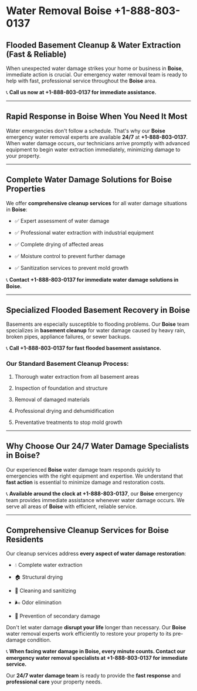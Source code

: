 # Water Removal Boise +1-888-803-0137  
## Flooded Basement Cleanup & Water Extraction (Fast & Reliable)

When unexpected water damage strikes your home or business in **Boise**, immediate action is crucial. Our emergency water removal team is ready to help with fast, professional service throughout the **Boise** area. 

📞 **Call us now at +1-888-803-0137 for immediate assistance.**

---

## Rapid Response in Boise When You Need It Most

Water emergencies don't follow a schedule. That's why our **Boise** emergency water removal experts are available **24/7** at **+1-888-803-0137**. When water damage occurs, our technicians arrive promptly with advanced equipment to begin water extraction immediately, minimizing damage to your property.

---

## Complete Water Damage Solutions for Boise Properties

We offer **comprehensive cleanup services** for all water damage situations in **Boise**:

- ✅ Expert assessment of water damage  
- ✅ Professional water extraction with industrial equipment  
- ✅ Complete drying of affected areas  
- ✅ Moisture control to prevent further damage  
- ✅ Sanitization services to prevent mold growth  

📞 **Contact +1-888-803-0137 for immediate water damage solutions in Boise.**

---

## Specialized Flooded Basement Recovery in Boise

Basements are especially susceptible to flooding problems. Our **Boise** team specializes in **basement cleanup** for water damage caused by heavy rain, broken pipes, appliance failures, or sewer backups. 

📞 **Call +1-888-803-0137 for fast flooded basement assistance.**

### Our Standard Basement Cleanup Process:
1. Thorough water extraction from all basement areas  
2. Inspection of foundation and structure  
3. Removal of damaged materials  
4. Professional drying and dehumidification  
5. Preventative treatments to stop mold growth  

---

## Why Choose Our 24/7 Water Damage Specialists in Boise?

Our experienced **Boise** water damage team responds quickly to emergencies with the right equipment and expertise. We understand that **fast action** is essential to minimize damage and restoration costs.

📞 **Available around the clock at +1-888-803-0137**, our **Boise** emergency team provides immediate assistance whenever water damage occurs. We serve all areas of **Boise** with efficient, reliable service.

---

## Comprehensive Cleanup Services for Boise Residents

Our cleanup services address **every aspect of water damage restoration**:

- 💧 Complete water extraction  
- 🏠 Structural drying  
- 🧼 Cleaning and sanitizing  
- 🌬️ Odor elimination  
- 🚫 Prevention of secondary damage  

Don't let water damage **disrupt your life** longer than necessary. Our **Boise** water removal experts work efficiently to restore your property to its pre-damage condition.

📞 **When facing water damage in Boise, every minute counts. Contact our emergency water removal specialists at +1-888-803-0137 for immediate service.**

Our **24/7 water damage team** is ready to provide the **fast response** and **professional care** your property needs.
